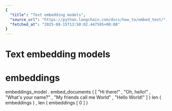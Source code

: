 ```yaml
---
{
  "title": "Text embedding models",
  "source_url": "https://python.langchain.com/docs/how_to/embed_text/",
  "fetched_at": "2025-08-15T13:50:02.447595+00:00"
}
---
```


# Text embedding models

embeddings
=
embeddings_model
.
embed_documents
(
[
"Hi there!"
,
"Oh, hello!"
,
"What's your name?"
,
"My friends call me World"
,
"Hello World!"
]
)
len
(
embeddings
)
,
len
(
embeddings
[
0
]
)
